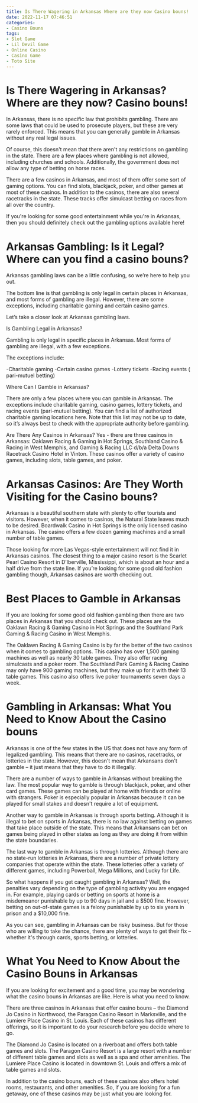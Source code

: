 ```yaml
---
title: Is There Wagering in Arkansas Where are they now Casino bouns!
date: 2022-11-17 07:46:51
categories:
- Casino Bouns
tags:
- Slot Game
- Lil Devil Game
- Online Casino
- Casino Game
- Toto Site
---
```



#  Is There Wagering in Arkansas? Where are they now? Casino bouns!

In Arkansas, there is no specific law that prohibits gambling. There are some laws that could be used to prosecute players, but these are very rarely enforced. This means that you can generally gamble in Arkansas without any real legal issues.

Of course, this doesn't mean that there aren't any restrictions on gambling in the state. There are a few places where gambling is not allowed, including churches and schools. Additionally, the government does not allow any type of betting on horse races.

There are a few casinos in Arkansas, and most of them offer some sort of gaming options. You can find slots, blackjack, poker, and other games at most of these casinos. In addition to the casinos, there are also several racetracks in the state. These tracks offer simulcast betting on races from all over the country.

If you're looking for some good entertainment while you're in Arkansas, then you should definitely check out the gambling options available here!

#  Arkansas Gambling: Is it Legal? Where can you find a casino bouns?

Arkansas gambling laws can be a little confusing, so we’re here to help you out.

The bottom line is that gambling is only legal in certain places in Arkansas, and most forms of gambling are illegal. However, there are some exceptions, including charitable gaming and certain casino games.

Let’s take a closer look at Arkansas gambling laws.

Is Gambling Legal in Arkansas?

Gambling is only legal in specific places in Arkansas. Most forms of gambling are illegal, with a few exceptions.

The exceptions include:

-Charitable gaming
-Certain casino games
-Lottery tickets
-Racing events ( pari-mutuel betting)

Where Can I Gamble in Arkansas?

There are only a few places where you can gamble in Arkansas. The exceptions include charitable gaming, casino games, lottery tickets, and racing events (pari-mutuel betting). You can find a list of authorized charitable gaming locations here. Note that this list may not be up to date, so it’s always best to check with the appropriate authority before gambling.

Are There Any Casinos in Arkansas?
Yes - there are three casinos in Arkansas: Oaklawn Racing & Gaming in Hot Springs, Southland Casino & Racing in West Memphis, and Gaming & Racing LLC d/b/a Delta Downs Racetrack Casino Hotel in Vinton. These casinos offer a variety of casino games, including slots, table games, and poker.

#  Arkansas Casinos: Are They Worth Visiting for the Casino bouns?

Arkansas is a beautiful southern state with plenty to offer tourists and visitors. However, when it comes to casinos, the Natural State leaves much to be desired. Boardwalk Casino in Hot Springs is the only licensed casino in Arkansas. The casino offers a few dozen gaming machines and a small number of table games.

Those looking for more Las Vegas-style entertainment will not find it in Arkansas casinos. The closest thing to a major casino resort is the Scarlet Pearl Casino Resort in D’Iberville, Mississippi, which is about an hour and a half drive from the state line. If you’re looking for some good old fashion gambling though, Arkansas casinos are worth checking out.

# Best Places to Gamble in Arkansas

If you are looking for some good old fashion gambling then there are two places in Arkansas that you should check out. These places are the Oaklawn Racing & Gaming Casino in Hot Springs and the Southland Park Gaming & Racing Casino in West Memphis.

The Oaklawn Racing & Gaming Casino is by far the better of the two casinos when it comes to gambling options. This casino has over 1,500 gaming machines as well as nearly 30 table games. They also offer racing simulcasts and a poker room. The Southland Park Gaming & Racing Casino may only have 900 gaming machines, but they make up for it with their 13 table games. This casino also offers live poker tournaments seven days a week.

#  Gambling in Arkansas: What You Need to Know About the Casino bouns

Arkansas is one of the few states in the US that does not have any form of legalized gambling. This means that there are no casinos, racetracks, or lotteries in the state. However, this doesn't mean that Arkansans don't gamble – it just means that they have to do it illegally.

There are a number of ways to gamble in Arkansas without breaking the law. The most popular way to gamble is through blackjack, poker, and other card games. These games can be played at home with friends or online with strangers. Poker is especially popular in Arkansas because it can be played for small stakes and doesn't require a lot of equipment.

Another way to gamble in Arkansas is through sports betting. Although it is illegal to bet on sports in Arkansas, there is no law against betting on games that take place outside of the state. This means that Arkansans can bet on games being played in other states as long as they are doing it from within the state boundaries.

The last way to gamble in Arkansas is through lotteries. Although there are no state-run lotteries in Arkansas, there are a number of private lottery companies that operate within the state. These lotteries offer a variety of different games, including Powerball, Mega Millions, and Lucky for Life.

So what happens if you get caught gambling in Arkansas? Well, the penalties vary depending on the type of gambling activity you are engaged in. For example, playing cards or betting on sports at home is a misdemeanor punishable by up to 90 days in jail and a $500 fine. However, betting on out-of-state games is a felony punishable by up to six years in prison and a $10,000 fine.

As you can see, gambling in Arkansas can be risky business. But for those who are willing to take the chance, there are plenty of ways to get their fix – whether it's through cards, sports betting, or lotteries.

#  What You Need to Know About the Casino Bouns in Arkansas

If you are looking for excitement and a good time, you may be wondering what the casino bouns in Arkansas are like. Here is what you need to know.

There are three casinos in Arkansas that offer casino bouns – the Diamond Jo Casino in Northwood, the Paragon Casino Resort in Marksville, and the Lumiere Place Casino in St. Louis. Each of these casinos has different offerings, so it is important to do your research before you decide where to go.

The Diamond Jo Casino is located on a riverboat and offers both table games and slots. The Paragon Casino Resort is a large resort with a number of different table games and slots as well as a spa and other amenities. The Lumiere Place Casino is located in downtown St. Louis and offers a mix of table games and slots.

In addition to the casino bouns, each of these casinos also offers hotel rooms, restaurants, and other amenities. So, if you are looking for a fun getaway, one of these casinos may be just what you are looking for.